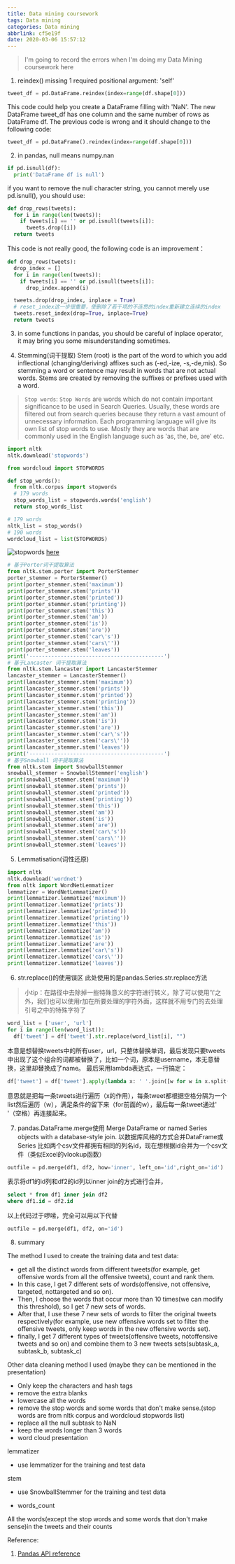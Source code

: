 ```yaml
---
title: Data mining coursework
tags: Data mining
categories: Data mining
abbrlink: cf5e19f
date: 2020-03-06 15:57:12
---
```

> I\'m going to record the errors when I\'m doing my Data Mining coursework here

<!-- more -->
1. reindex() missing 1 required positional argument: 'self'
```python
tweet_df = pd.DataFrame.reindex(index=range(df.shape[0]))
```
This code could help you create a DataFrame filling with 'NaN'.
The new DataFrame tweet_df has one column and the same number of rows as DataFrame df.
The previous code is wrong and it should change to the following code:
```python
tweet_df = pd.DataFrame().reindex(index=range(df.shape[0]))
```
2. in pandas, null means numpy.nan
```python
if pd.isnull(df):
  print('DataFrame df is null')
```
if you want to remove the null character string, you cannot merely use pd.isnull(), you should use:
```python
def drop_rows(tweets):
  for i in range(len(tweets)):
    if tweets[i] == '' or pd.isnull(tweets[i]):
      tweets.drop([i])
  return tweets
```
This code is not really good, the following code is an improvement：
```python
def drop_rows(tweets):
  drop_index = []
  for i in range(len(tweets)):
    if tweets[i] == '' or pd.isnull(tweets[i]):
      drop_index.append(i)

  tweets.drop(drop_index, inplace = True)
  # reset_index这一步很重要，使删除了若干项的不连贯的index重新建立连续的index
  tweets.reset_index(drop=True, inplace=True)
  return tweets
```
3. in some functions in pandas, you should be careful of inplace operator, it may bring you some misunderstanding sometimes.

4. Stemming(词干提取)
Stem (root) is the part of the word to which you add inflectional (changing/deriving) affixes such as (-ed,-ize, -s,-de,mis). So stemming a word or sentence may result in words that are not actual words. Stems are created by removing the suffixes or prefixes used with a word.
 > `Stop words`: `Stop Words` are words which do not contain important significance to be used in Search Queries. Usually, these words are filtered out from search queries because they return a vast amount of unnecessary information. Each programming language will give its own list of stop words to use. Mostly they are words that are commonly used in the English language such as 'as, the, be, are' etc.
 ```python
 import nltk
 nltk.download('stopwords')

 from wordcloud import STOPWORDS

 def stop_words():
   from nltk.corpus import stopwords
   # 179 words
   stop_words_list = stopwords.words('english')
   return stop_words_list

# 179 words
nltk_list = stop_words()
# 190 words
wordcloud_list = list(STOPWORDS)

 ```
 ![stopwords](/images/stopwords.png)
[here](https://www.nltk.org/book/ch02.html)

```python
# 基于Porter词干提取算法
from nltk.stem.porter import PorterStemmer
porter_stemmer = PorterStemmer()
print(porter_stemmer.stem('maximum'))
print(porter_stemmer.stem('prints'))
print(porter_stemmer.stem('printed'))
print(porter_stemmer.stem('printing'))
print(porter_stemmer.stem('this'))
print(porter_stemmer.stem('am'))
print(porter_stemmer.stem('is'))
print(porter_stemmer.stem('are'))
print(porter_stemmer.stem('car\'s'))
print(porter_stemmer.stem('cars\''))
print(porter_stemmer.stem('leaves'))
print('-------------------------------------------')
# 基于Lancaster 词干提取算法
from nltk.stem.lancaster import LancasterStemmer
lancaster_stemmer = LancasterStemmer()
print(lancaster_stemmer.stem('maximum'))
print(lancaster_stemmer.stem('prints'))
print(lancaster_stemmer.stem('printed'))
print(lancaster_stemmer.stem('printing'))
print(lancaster_stemmer.stem('this'))
print(lancaster_stemmer.stem('am'))
print(lancaster_stemmer.stem('is'))
print(lancaster_stemmer.stem('are'))
print(lancaster_stemmer.stem('car\'s'))
print(lancaster_stemmer.stem('cars\''))
print(lancaster_stemmer.stem('leaves'))
print('-------------------------------------------')
# 基于Snowball 词干提取算法
from nltk.stem import SnowballStemmer
snowball_stemmer = SnowballStemmer('english')
print(snowball_stemmer.stem('maximum'))
print(snowball_stemmer.stem('prints'))
print(snowball_stemmer.stem('printed'))
print(snowball_stemmer.stem('printing'))
print(snowball_stemmer.stem('this'))
print(snowball_stemmer.stem('am'))
print(snowball_stemmer.stem('is'))
print(snowball_stemmer.stem('are'))
print(snowball_stemmer.stem('car\'s'))
print(snowball_stemmer.stem('cars\''))
print(snowball_stemmer.stem('leaves'))
```
5. Lemmatisation(词性还原)
```python
import nltk
nltk.download('wordnet')
from nltk import WordNetLemmatizer
lemmatizer = WordNetLemmatizer()
print(lemmatizer.lemmatize('maximum'))
print(lemmatizer.lemmatize('prints'))
print(lemmatizer.lemmatize('printed'))
print(lemmatizer.lemmatize('printing'))
print(lemmatizer.lemmatize('this'))
print(lemmatizer.lemmatize('am'))
print(lemmatizer.lemmatize('is'))
print(lemmatizer.lemmatize('are'))
print(lemmatizer.lemmatize('car\'s'))
print(lemmatizer.lemmatize('cars\''))
print(lemmatizer.lemmatize('leaves'))
```
6. str.replace()的使用误区
此处使用的是pandas.Series.str.replace方法
> 小tip：在路径中去除掉一些特殊意义的字符进行转义，除了可以使用'\\'之外，我们也可以使用r加在所要处理的字符外面，这样就不用专门的去处理引号之中的特殊字符了

```python
word_list = ['user', 'url']
for i in range(len(word_list)):
  df['tweet'] = df['tweet'].str.replace(word_list[i], "")
```
本意是想替换tweets中的所有user，url，只整体替换单词，最后发现只要tweets中出现了这个组合的词都被替换了，比如一个词，原本是username，本无意替换，这里却替换成了name。
最后采用lambda表达式，一行搞定：
```python
df['tweet'] = df['tweet'].apply(lambda x: ' '.join([w for w in x.split() if w not in word_list and len(w)>3]))
```
意思就是把每一条tweets进行遍历（x的作用），每条tweet都根据空格分隔为一个list然后遍历（w），满足条件的留下来（for前面的w），最后每一条tweet通过' '（空格）再连接起来。

7. pandas.DataFrame.merge使用
Merge DataFrame or named Series objects with a database-style join.
以数据库风格的方式合并DataFrame或Series
比如两个csv文件都拥有相同的列名id，现在想根据id合并为一个csv文件（类似Excel的vlookup函数）
```python
outfile = pd.merge(df1, df2, how='inner', left_on='id',right_on='id')
```
表示将df1的id列和df2的id列以inner join的方式进行合并，
```sql
select * from df1 inner join df2
where df1.id = df2.id
```
以上代码过于啰嗦，完全可以用以下代替
```python
outfile = pd.merge(df1, df2, on='id')
```
8. summary

The method I used to create the training data and test data:
- get all the distinct words from different tweets(for example, get offensive words from all the offensive tweets), count and rank them.
- In this case, I get 7 different sets of words(offensive, not offensive, targeted, nottargeted and so on).
- Then, I choose the words that occur more than 10 times(we can modify this threshold), so I get 7 new sets of words.
- After that, I use these 7 new sets of words to filter the original tweets respectively(for example, use new offensive words set to filter the offensive tweets, only keep words in the new offensive words set).
- finally, I get 7 different types of tweets(offensive tweets, notoffensive tweets and so on) and combine them to 3 new tweets sets(subtask_a, subtask_b, subtask_c)

Other data cleaning method I used (maybe they can be mentioned in the presentation)
- Only keep the characters and hash tags
- remove the extra blanks
- lowercase all the words
- remove the stop words and some words that don't make sense.(stop words are from nltk corpus and wordcloud stopwords list)
- replace all the null subtask to NaN
- keep the words longer than 3 words
- word cloud presentation


lemmatizer

- use lemmatizer for the training and test data

stem

- use SnowballStemmer for the training and test data

- words_count

All the words(except the stop words and some words that don't make sense)in the tweets and their counts


Reference:
1. [Pandas API reference](https://pandas.pydata.org/pandas-docs/stable/reference/index.html)
